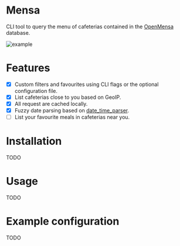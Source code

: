 # Mensa

CLI tool to query the menu of cafeterias contained in the [OpenMensa](https://openmensa.org) database.

![example](https://user-images.githubusercontent.com/11077981/137278085-75ec877a-dba0-44bb-a8dc-6c802e24178c.png)

# Features

- [X] Custom filters and favourites using CLI flags or the optional configuration file.
- [X] List cafeterias close to you based on GeoIP.
- [X] All request are cached locally.
- [X] Fuzzy date parsing based on [date_time_parser](https://lib.rs/crates/date_time_parser).
- [ ] List your favourite meals in cafeterias near you.

# Installation

TODO

# Usage

TODO

# Example configuration

TODO
